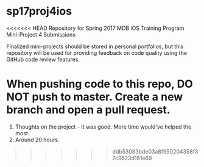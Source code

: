 # sp17proj4ios

<<<<<<< HEAD
Repository for Spring 2017 MDB iOS Training Program Mini-Project 4 Submissions

Finalized mini-projects should be stored in personal portfolios, but this repository will be used for providing feedback on code quality using the GitHub code review features.

When pushing code to this repo, DO NOT push to master. Create a new branch and open a pull request.
=======
1. Thoughts on the project - It was good. More time would've helped the most.
2. Around 20 hours.
>>>>>>> ddb53083bde03a8f950204358f37c9523d181e69
